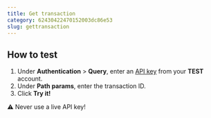 ```yaml
---
title: Get transaction
category: 62430422470152003dc86e53
slug: gettransaction
---
```


## How to test

1. Under **Authentication** > **Query**, enter an [API key](/sites#site-id-api-key-and-security-code) from your **TEST** account.
2. Under **Path params**, enter the transaction ID.
3. Click **Try it!**

:warning: Never use a live API key!
